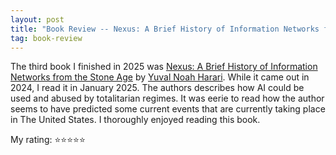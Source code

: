 ```yaml
---
layout: post
title: "Book Review -- Nexus: A Brief History of Information Networks from the Stone Age"
tag: book-review
---
```


The third book I finished in 2025 was [Nexus: A Brief History of Information Networks from the Stone Age](https://www.goodreads.com/en/book/show/204927599-nexus) by [Yuval Noah Harari](https://en.wikipedia.org/wiki/Yuval_Noah_Harari). While it came out in 2024, I read it in January 2025. The authors describes how AI could be used and abused by totalitarian regimes. It was eerie to read how the author seems to have predicted some current events that are currently taking place in The United States. I thoroughly enjoyed reading this book.

My rating: ⭐⭐⭐⭐⭐
